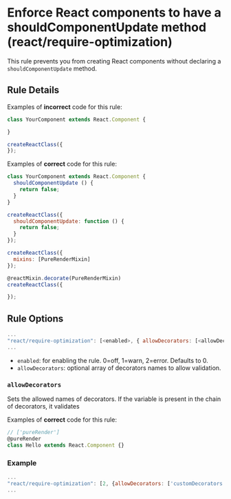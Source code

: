 # Enforce React components to have a shouldComponentUpdate method (react/require-optimization)

This rule prevents you from creating React components without declaring a `shouldComponentUpdate` method.

## Rule Details

Examples of **incorrect** code for this rule:

```js
class YourComponent extends React.Component {

}
```

```js
createReactClass({
});
```

Examples of **correct** code for this rule:

```js
class YourComponent extends React.Component {
  shouldComponentUpdate () {
    return false;
  }
}
```

```js
createReactClass({
  shouldComponentUpdate: function () {
    return false;
  }
});
```

```js
createReactClass({
  mixins: [PureRenderMixin]
});
```

```js
@reactMixin.decorate(PureRenderMixin)
createReactClass({

});
```

## Rule Options

```js
...
"react/require-optimization": [<enabled>, { allowDecorators: [<allowDecorator>] }]
...
```

- `enabled`: for enabling the rule. 0=off, 1=warn, 2=error. Defaults to 0.
- `allowDecorators`: optional array of decorators names to allow validation.

### `allowDecorators`

Sets the allowed names of decorators. If the variable is present in the chain of decorators, it validates

Examples of **correct** code for this rule:

```js
// ['pureRender']
@pureRender
class Hello extends React.Component {}
```

### Example

```js
...
"react/require-optimization": [2, {allowDecorators: ['customDecorators']}]
...
```
